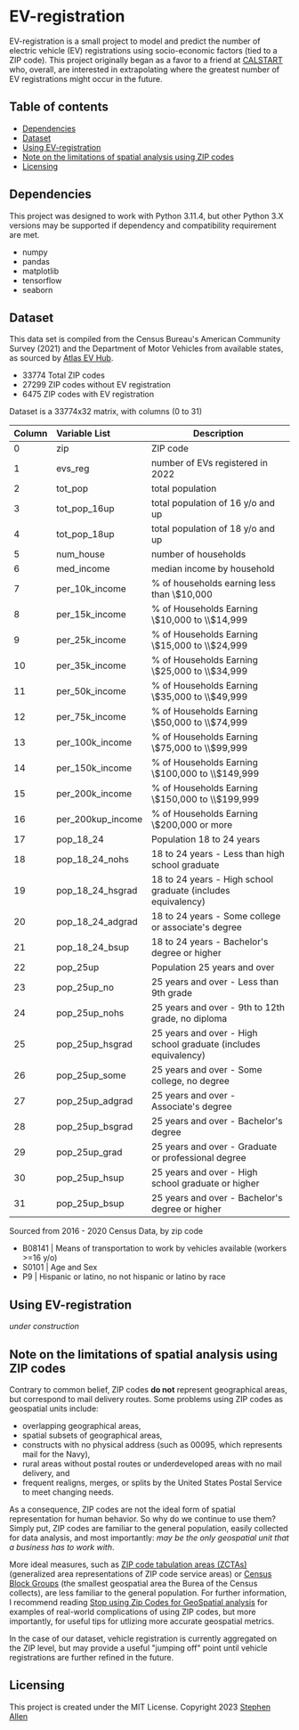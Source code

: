 # EV-registration
EV-registration is a small project to model and predict the number of electric vehicle (EV) registrations using socio-economic factors (tied to a ZIP code). This project originally began as a favor to a friend at [CALSTART](https://calstart.org/) who, overall, are interested in extrapolating where the greatest number of EV registrations might occur in the future.

## Table of contents
- [Dependencies](#1)
- [Dataset](#2)
- [Using EV-registration](#3)
- [Note on the limitations of spatial analysis using ZIP codes](#4)
- [Licensing](#5)

<a name='1'></a>
## Dependencies
This project was designed to work with Python 3.11.4, but other Python 3.X versions may be supported if dependency and compatibility requirement are met.
- numpy
- pandas
- matplotlib
- tensorflow
- seaborn

<a name='2'></a>
## Dataset
This data set is compiled from the Census Bureau's American Community Survey (2021) and the Department of Motor Vehicles from available states, as sourced by [Atlas EV Hub](https://www.atlasevhub.com/materials/state-ev-registration-data/).
- 33774 Total ZIP codes
- 27299 ZIP codes without EV registration
-  6475 ZIP codes with EV registration

Dataset is a 33774x32 matrix, with columns (0 to 31)

|Column| Variable List | Description |
| :- | :- | --- |
| 0 | zip | ZIP code |
| 1 | evs_reg | number of EVs registered in 2022 |
| 2 | tot_pop | total population |
| 3 | tot_pop_16up | total population of 16 y/o and up |
| 4 | tot_pop_18up | total population of 18 y/o and up |
| 5 | num_house | number of households |
| 6 | med_income | median income by household |
| 7 | per_10k_income | \% of households earning less than \\$10,000 |
| 8 | per_15k_income | \% of Households Earning \\$10,000 to \\$14,999 |
| 9 | per_25k_income | \% of Households Earning \\$15,000 to \\$24,999 |
| 10 | per_35k_income | \% of Households Earning \\$25,000 to \\$34,999 |
| 11 | per_50k_income | \% of Households Earning \\$35,000 to \\$49,999 |
| 12 | per_75k_income | \% of Households Earning \\$50,000 to \\$74,999 |
| 13 | per_100k_income | \% of Households Earning \\$75,000 to \\$99,999 |
| 14 | per_150k_income | \% of Households Earning \\$100,000 to \\$149,999 |
| 15 | per_200k_income | \% of Households Earning \\$150,000 to \\$199,999 |
| 16 | per_200kup_income | \% of Households Earning \\$200,000 or more |
| 17 | pop_18_24 | Population 18 to 24 years |
| 18 | pop_18_24_nohs | 18 to 24 years - Less than high school graduate |
| 19 | pop_18_24_hsgrad | 18 to 24 years - High school graduate (includes equivalency) |
| 20 | pop_18_24_adgrad | 18 to 24 years - Some college or associate's degree |
| 21 | pop_18_24_bsup| 18 to 24 years - Bachelor's degree or higher |
| 22 | pop_25up | Population 25 years and over |
| 23 | pop_25up_no | 25 years and over - Less than 9th grade |
| 24 | pop_25up_nohs | 25 years and over - 9th to 12th grade, no diploma |
| 25 | pop_25up_hsgrad | 25 years and over - High school graduate (includes equivalency) |
| 26 | pop_25up_some | 25 years and over - Some college, no degree |
| 27 | pop_25up_adgrad | 25 years and over - Associate's degree |
| 28 | pop_25up_bsgrad | 25 years and over - Bachelor's degree |
| 29 | pop_25up_grad | 25 years and over - Graduate or professional degree |
| 30 | pop_25up_hsup | 25 years and over - High school graduate or higher |
| 31 | pop_25up_bsup | 25 years and over - Bachelor's degree or higher |


Sourced from 2016 - 2020 Census Data, by zip code
- B08141	| Means of transportation to work by vehicles available (workers >=16 y/o)
- S0101		| Age and Sex
- P9	 	| Hispanic or latino, no not hispanic or latino by race


<a name='3'></a>
## Using EV-registration
*under construction*

<a name='4'></a>
## Note on the limitations of spatial analysis using ZIP codes
Contrary to common belief, ZIP codes **do not** represent geographical areas, but correspond to mail delivery routes. Some problems using ZIP codes as geospatial units include:<br>
- overlapping geographical areas,<br>
- spatial subsets of geographical areas,<br>
- constructs with no physical address (such as 00095, which represents mail for the Navy),<br>
- rural areas without postal routes or underdeveloped areas with no mail delivery, and <br>
- frequent realigns, merges, or splits by the United States Postal Service to meet changing needs.

As a consequence, ZIP codes are not the ideal form of spatial representation for human behavior. So why do we continue to use them? Simply put, ZIP codes are familiar to the general population, easily collected for data analysis, and most importantly: *may be the only geospatial unit that a business has to work with*. 

More ideal measures, such as [ZIP code tabulation areas (ZCTAs)](https://www.census.gov/programs-surveys/geography/guidance/geo-areas/zctas.html) (generalized area representations of ZIP code service areas) or [Census Block Groups](https://www.census.gov/geographies/reference-maps/2020/geo/2020-census-block-maps.html) (the smallest geospatial area the Burea of the Census collects), are less familiar to the general population. For further information, I recommend reading [Stop using Zip Codes for GeoSpatial analysis](https://carto.com/blog/zip-codes-spatial-analysis) for examples of real-world complications of using ZIP codes, but more importantly, for useful tips for utlizing more accurate geospatial metrics.

In the case of our dataset, vehicle registration is currently aggregated on the ZIP level, but may provide a useful "jumping off" point until vehicle registrations are further refined in the future.

<a name='5'></a>
## Licensing
This project is created under the MIT License. Copyright 2023 [Stephen Allen](https://github.com/stal2478)
